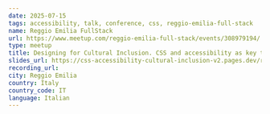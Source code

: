 ```yaml
---
date: 2025-07-15
tags: accessibility, talk, conference, css, reggio-emilia-full-stack
name: Reggio Emilia FullStack
url: https://www.meetup.com/reggio-emilia-full-stack/events/308979194/
type: meetup
title: Designing for Cultural Inclusion. CSS and accessibility as key tools
slides_url: https://css-accessibility-cultural-inclusion-v2.pages.dev/reggio-emilia-full-stack-2025/
recording_url:
city: Reggio Emilia
country: Italy
country_code: IT
language: Italian
---
```

